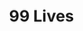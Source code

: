 ---
title: 99 Lives # Name of the project
year: 2023 # Year of creation
type: Game
description: A 2D precision platformer with a twist. Made for the Brackeys 2023.1 Game Jam in under a week.
cover: 
    image: # images/path
    alt: # image alternative text
posts: # Link to posts / tags / series related to the project
source: # Link to source code of the project
demo: https://theletterish.itch.io/99-lives
weight: 4
---